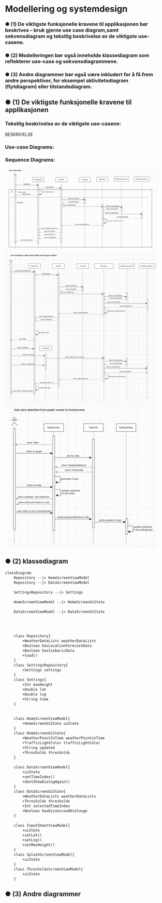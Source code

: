 <h1> Modellering og systemdesign </h1>
<h3>● (1) De viktigste funksjonelle kravene til applikasjonen bør beskrives – bruk gjerne use case
diagram,samt sekvensdiagram og tekstlig beskrivelse av de viktigste use-casene.</h3>
<h3>● (2) Modelleringen bør også inneholde klassediagram som reflekterer use-case og sekvensdiagrammene.</h3>
<h3>● (3) Andre diagrammer bør også være inkludert for å få frem andre perspektiver, for eksempel
aktivitetsdiagram (flytdiagram) eller tilstandsdiagram.</h3>

<h2> ● (1) De viktigste funksjonelle kravene til applikasjonen </h2>
<h3>
    Tekstlig beskrivelse av de viktigste use-casene: </h3>
<p>BESKRIVELSE</p>

<h3> Use-case Diagrams:</h3>

<h3> Sequence Diagrams: </h3>
<img src="./Modelling_pictures/SequenceDiagram_UserOpensApp.png">
<img src="./Modelling_pictures/SequenceDiagram_UserTableChangeLocation.png">
<img src="./Modelling_pictures/SequenceDiagram_UserGraphPinToHomescreen.png">

<h2> ● (2) klassediagram </h2>

```mermaid
classDiagram
    Repository --|> HomeScreenViewModel
    Repository --|> DataScreenViewModel

    SettingsRepository --|> Settings

    HomeScreenViewModel --|> HomeScreenUiState

    DataScreenViewModel --|> DataScreenUiState




    class Repository{
        +WeatherDataLists weatherDataLists
        +Boolean hasLocationForecastData
        +Boolean hasIsobaricData
        +load()
    }
    class SettingsRepository{
        +Settings settings
    }
    class Settings{
        +Int maxHeight
        +Double lat
        +Double lng
        +String time
    }


    class HomeScreenViewModel{
        +HomeScreenUiState uiState
    }
    class HomeScreenUiState{
        +WeatherPointInTime weatherPointinTime
        +TrafficLightColor trafficLightColor
        +String updated
        +Thresholds thresholds
    }

    class DataScreenViewModel{
        +uiState
        +setTimeIndex()
        +dontShowDialogAgain()
    }
    class DataScreenUiState{
        +WeatherDataLists weatherDataLists
        +Thresholds thresholds
        +Int selectedTimeIndex
        +Boolean hasDissmissedDialouge
    }
    
    class InputSheetViewModel{
        +uiState
        +setLat()
        +setLng()
        +setMaxHeight()
    }
    class SplashScreenViewModel{
        +uiState
    }
    class ThresholdsScreenViewModel{
        +uiState
    }
```

<h2> ● (3) Andre diagrammer </h2>
